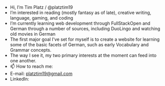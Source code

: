 - Hi, I’m Tim Platz / @platztim19
- I’m interested in reading (mostly fantasy as of late), creative writing, language, gaming, and coding
- I’m currently learning web development through FullStackOpen and German through a number of sources, including DuoLingo and watching old movies in German
- The first major goal I've set for myself is to create a website for learning some of the basic facets of German, such as early Vocabulary and Grammar concepts.
- The way I see it, my two primary interests at the moment can feed into one another.
- 📫 How to reach me: 
- E-mail: platztim19@gmail.com
- LinkedIn: 

<!---
platztim19/platztim19 is a ✨ special ✨ repository because its `README.md` (this file) appears on your GitHub profile.
You can click the Preview link to take a look at your changes.
--->
